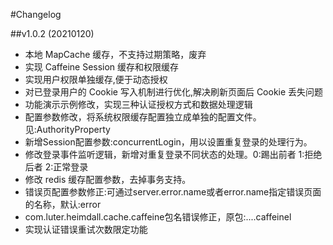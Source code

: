 #Changelog

##v1.0.2 (20210120)
* 本地 MapCache 缓存，不支持过期策略，废弃
* 实现 Caffeine Session 缓存和权限缓存
* 实现用户权限单独缓存,便于动态授权
* 对已登录用户的 Cookie 写入机制进行优化,解决刷新页面后 Cookie 丢失问题
* 功能演示示例修改，实现三种认证授权方式和数据处理逻辑
* 配置参数修改，将系统权限缓存配置独立成单独的配置文件。见:AuthorityProperty
* 新增Session配置参数:concurrentLogin，用以设置重复登录的处理行为。
* 修改登录事件监听逻辑，新增对重复登录不同状态的处理。0:踢出前者 1:拒绝后者 2:正常登录
* 修改 redis 缓存配置参数，去掉事务支持。
* 错误页配置参数修正:可通过server.error.name或者error.name指定错误页面的名称，默认:error
* com.luter.heimdall.cache.caffeine包名错误修正，原包:....caffeinel
* 实现认证错误重试次数限定功能
